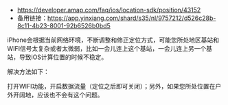 * https://developer.amap.com/faq/ios/location-sdk/position/43152
* 备用链接：https://app.yinxiang.com/shard/s35/nl/9757212/d526c28b-8c11-4b23-8001-92b6526b0bd5
  
iPhone会根据当前网络环境，不断调整和修正定位方式，可能您所处地区基站和WIFI信号太复杂或者太微弱，比如一会儿连上这个基站，一会儿连上另一个基站，导致iOS计算位置的时候不稳定。

解决方法如下：

打开WIFI功能，开启数据流量（定位之后即可关闭）；另外，如果您所处位置在户外开阔地，应该也不会有这个问题。